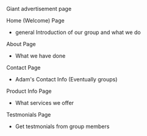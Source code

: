Giant advertisement page



Home (Welcome) Page
* general Introduction of our group and what we do

About Page
* What we have done

Contact Page
* Adam's Contact Info (Eventually groups)

Product Info Page
* What services we offer

Testmonials Page
* Get testmonials from group members
